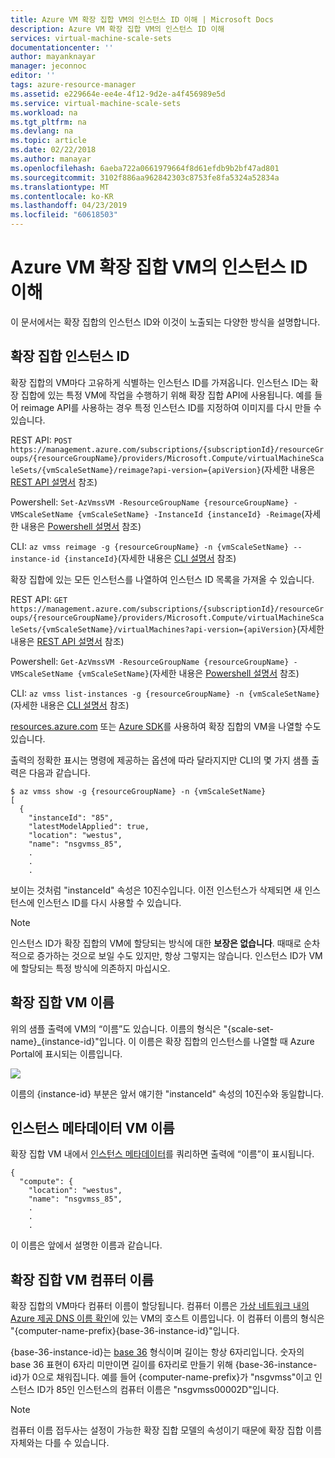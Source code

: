 ```yaml
---
title: Azure VM 확장 집합 VM의 인스턴스 ID 이해 | Microsoft Docs
description: Azure VM 확장 집합 VM의 인스턴스 ID 이해
services: virtual-machine-scale-sets
documentationcenter: ''
author: mayanknayar
manager: jeconnoc
editor: ''
tags: azure-resource-manager
ms.assetid: e229664e-ee4e-4f12-9d2e-a4f456989e5d
ms.service: virtual-machine-scale-sets
ms.workload: na
ms.tgt_pltfrm: na
ms.devlang: na
ms.topic: article
ms.date: 02/22/2018
ms.author: manayar
ms.openlocfilehash: 6aeba722a0661979664f8d61efdb9b2bf47ad801
ms.sourcegitcommit: 3102f886aa962842303c8753fe8fa5324a52834a
ms.translationtype: MT
ms.contentlocale: ko-KR
ms.lasthandoff: 04/23/2019
ms.locfileid: "60618503"
---
```

# <a name="understand-instance-ids-for-azure-vm-scale-set-vms"></a>Azure VM 확장 집합 VM의 인스턴스 ID 이해
이 문서에서는 확장 집합의 인스턴스 ID와 이것이 노출되는 다양한 방식을 설명합니다.

## <a name="scale-set-instance-ids"></a>확장 집합 인스턴스 ID

확장 집합의 VM마다 고유하게 식별하는 인스턴스 ID를 가져옵니다. 인스턴스 ID는 확장 집합에 있는 특정 VM에 작업을 수행하기 위해 확장 집합 API에 사용됩니다. 예를 들어 reimage API를 사용하는 경우 특정 인스턴스 ID를 지정하여 이미지를 다시 만들 수 있습니다.

REST API: `POST https://management.azure.com/subscriptions/{subscriptionId}/resourceGroups/{resourceGroupName}/providers/Microsoft.Compute/virtualMachineScaleSets/{vmScaleSetName}/reimage?api-version={apiVersion}`(자세한 내용은 [REST API 설명서](https://docs.microsoft.com/rest/api/compute/virtualmachinescalesets/reimage) 참조)

Powershell: `Set-AzVmssVM -ResourceGroupName {resourceGroupName} -VMScaleSetName {vmScaleSetName} -InstanceId {instanceId} -Reimage`(자세한 내용은 [Powershell 설명서](https://docs.microsoft.com/powershell/module/az.compute/set-azvmssvm) 참조)

CLI: `az vmss reimage -g {resourceGroupName} -n {vmScaleSetName} --instance-id {instanceId}`(자세한 내용은 [CLI 설명서](https://docs.microsoft.com/cli/azure/vmss?view=azure-cli-latest) 참조)

확장 집합에 있는 모든 인스턴스를 나열하여 인스턴스 ID 목록을 가져올 수 있습니다.

REST API: `GET https://management.azure.com/subscriptions/{subscriptionId}/resourceGroups/{resourceGroupName}/providers/Microsoft.Compute/virtualMachineScaleSets/{vmScaleSetName}/virtualMachines?api-version={apiVersion}`(자세한 내용은 [REST API 설명서](https://docs.microsoft.com/rest/api/compute/virtualmachinescalesetvms/list) 참조)

Powershell: `Get-AzVmssVM -ResourceGroupName {resourceGroupName} -VMScaleSetName {vmScaleSetName}`(자세한 내용은 [Powershell 설명서](https://docs.microsoft.com/powershell/module/az.compute/get-azvmssvm) 참조)

CLI: `az vmss list-instances -g {resourceGroupName} -n {vmScaleSetName}`(자세한 내용은 [CLI 설명서](https://docs.microsoft.com/cli/azure/vmss?view=azure-cli-latest) 참조)

[resources.azure.com](https://resources.azure.com) 또는 [Azure SDK](https://azure.microsoft.com/downloads/)를 사용하여 확장 집합의 VM을 나열할 수도 있습니다.

출력의 정확한 표시는 명령에 제공하는 옵션에 따라 달라지지만 CLI의 몇 가지 샘플 출력은 다음과 같습니다.

```
$ az vmss show -g {resourceGroupName} -n {vmScaleSetName}
[
  {
    "instanceId": "85",
    "latestModelApplied": true,
    "location": "westus",
    "name": "nsgvmss_85",
    .
    .
    .
```

보이는 것처럼 "instanceId" 속성은 10진수입니다. 이전 인스턴스가 삭제되면 새 인스턴스에 인스턴스 ID를 다시 사용할 수 있습니다.

>[!NOTE]
> 인스턴스 ID가 확장 집합의 VM에 할당되는 방식에 대한 **보장은 없습니다**. 때때로 순차적으로 증가하는 것으로 보일 수도 있지만, 항상 그렇지는 않습니다. 인스턴스 ID가 VM에 할당되는 특정 방식에 의존하지 마십시오.

## <a name="scale-set-vm-names"></a>확장 집합 VM 이름

위의 샘플 출력에 VM의 “이름”도 있습니다. 이름의 형식은 "{scale-set-name}_{instance-id}"입니다. 이 이름은 확장 집합의 인스턴스를 나열할 때 Azure Portal에 표시되는 이름입니다.

![](./media/virtual-machine-scale-sets-instance-ids/vmssInstances.png)

이름의 {instance-id} 부분은 앞서 얘기한 "instanceId" 속성의 10진수와 동일합니다.

## <a name="instance-metadata-vm-name"></a>인스턴스 메타데이터 VM 이름

확장 집합 VM 내에서 [인스턴스 메타데이터](../virtual-machines/windows/instance-metadata-service.md)를 쿼리하면 출력에 “이름”이 표시됩니다.

```
{
  "compute": {
    "location": "westus",
    "name": "nsgvmss_85",
    .
    .
    .
```

이 이름은 앞에서 설명한 이름과 같습니다.

## <a name="scale-set-vm-computer-name"></a>확장 집합 VM 컴퓨터 이름

확장 집합의 VM마다 컴퓨터 이름이 할당됩니다. 컴퓨터 이름은 [가상 네트워크 내의 Azure 제공 DNS 이름 확인](../virtual-network/virtual-networks-name-resolution-for-vms-and-role-instances.md)에 있는 VM의 호스트 이름입니다. 이 컴퓨터 이름의 형식은 "{computer-name-prefix}{base-36-instance-id}"입니다.

{base-36-instance-id}는 [base 36](https://en.wikipedia.org/wiki/Base36) 형식이며 길이는 항상 6자리입니다. 숫자의 base 36 표현이 6자리 미만이면 길이를 6자리로 만들기 위해 {base-36-instance-id}가 0으로 채워집니다. 예를 들어 {computer-name-prefix}가 "nsgvmss"이고 인스턴스 ID가 85인 인스턴스의 컴퓨터 이름은 "nsgvmss00002D"입니다.

>[!NOTE]
> 컴퓨터 이름 접두사는 설정이 가능한 확장 집합 모델의 속성이기 때문에 확장 집합 이름 자체와는 다를 수 있습니다.

